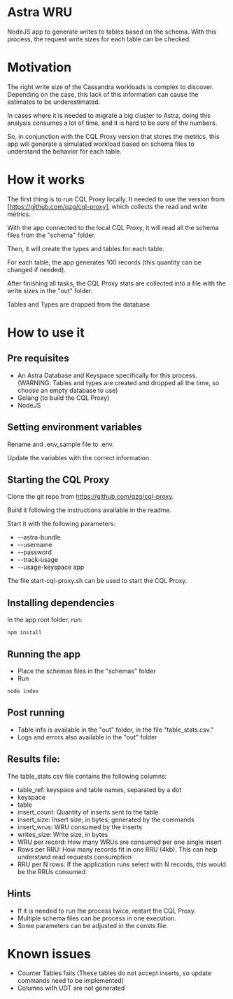 # Astra WRU
NodeJS app to generate writes to tables based on the schema. With this process, the request write sizes for each table can be checked.

# Motivation

The right write size of the Cassandra workloads is complex to discover. Depending on the case, this lack of this information can cause the estimates to be underestimated.

In cases where it is needed to migrate a big cluster to Astra, doing this analysis consumes a lot of time, and it is hard to be sure of the numbers.

So, in conjunction with the CQL Proxy version that stores the metrics, this app will generate a simulated workload based on schema files to understand the behavior for each table.

# How it works

The first thing is to run CQL Proxy locally. It needed to use the version from [https://github.com/qzg/cql-proxy], which collects the read and write metrics.

With the app connected to the local CQL Proxy, it will read all the schema files from the "schema" folder.

Then, it will create the types and tables for each table.

For each table, the app generates 100 records (this quantity can be changed if needed).

After finishing all tasks, the CQL Proxy stats are collected into a file with the write sizes in the "out" folder.

Tables and Types are dropped from the database

# How to use it

## Pre requisites

- An Astra Database and Keyspace specifically for this process. (WARNING: Tables and types are created and dropped all the time, so choose an empty database to use)
- Golang (to build the CQL Proxy)
- NodeJS

## Setting environment variables

Rename and .env_sample file to .env.

Update the variables with the correct information.

## Starting the CQL Proxy

Clone the git repo from https://github.com/qzg/cql-proxy.

Build it following the instructions available in the readme.

Start it with the following parameters:
- --astra-bundle
- --username
- --password
- --track-usage 
- --usage-keyspace app

The file start-cql-proxy.sh can be used to start the CQL Proxy.

## Installing dependencies

In the app root folder, run:

````
npm install

````

## Running the app

- Place the schemas files in the "schemas" folder
- Run

````
node index 
````


## Post running

- Table info is available in the "out" folder, in the file "table_stats.csv."
- Logs and errors also available in the "out" folder


## Results file:

The table_stats.csv file contains the following columns:

- table_ref: keyspace and table names, separated by a dot
- keyspace
- table
- insert_count: Quantity of inserts sent to the table
- insert_size: Insert size, in bytes, generated by the commands
- insert_wrus: WRU consumed by the inserts
- writes_size: Write size, in bytes
- WRU per record: How many WRUs are consumed per one single insert
- Rows per RRU: How many records fit in one RRU (4kb). This can help understand read requests consumption
- RRU per N rows: If the application runs select with N records, this would be the RRUs consumed.

## Hints

- If it is needed to run the process twice, restart the CQL Proxy.
- Multiple schema files can be process in one execution.
- Some parameters can be adjusted in the consts file.

# Known issues

- Counter Tables fails (These tables do not accept inserts, so update commands need to be implemented)
- Columns with UDT are not generated
